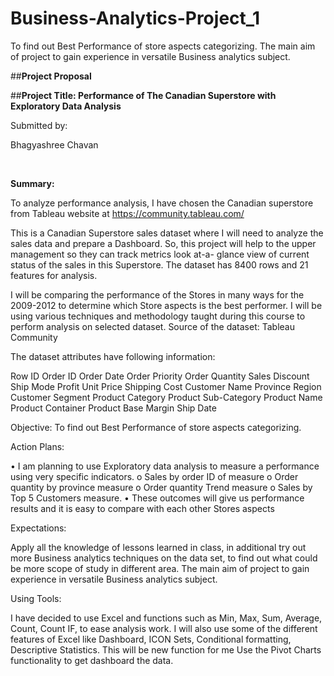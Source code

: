 # Business-Analytics-Project_1


To find out Best Performance of store aspects categorizing. The main aim of project to gain experience in versatile Business analytics subject.







##**Project Proposal**

##**Project Title: Performance of The Canadian Superstore with Exploratory Data Analysis**




Submitted by:

Bhagyashree Chavan
                                               



 

**Summary:**

To analyze performance analysis, I have chosen the Canadian superstore from Tableau website at https://community.tableau.com/


This is a Canadian Superstore sales dataset where I will need to analyze the sales data and prepare a Dashboard. So, this project will help to the upper management so they can track metrics look at-a- glance view of current status of the sales in this Superstore.
The dataset has 8400 rows and 21 features for analysis.  

I will be comparing the performance of the Stores in many ways for the 2009-2012 to determine which Store aspects is the best performer.
I will be using various techniques and methodology taught during this course to perform analysis on selected dataset.
Source of the dataset: Tableau Community

The dataset attributes have following information:

Row ID	Order ID	Order Date	Order Priority	Order Quantity	Sales	Discount
Ship Mode	Profit	Unit Price	Shipping Cost	Customer Name	Province	Region
Customer Segment	Product Category	Product Sub-Category	Product Name Product	Container	Product Base Margin	Ship Date



Objective: To find out Best Performance of store aspects categorizing.







Action Plans: 

•	I am planning to use Exploratory data analysis to measure a performance using very specific indicators. 
o	Sales by order ID of measure 
o	Order quantity by province measure
o	Order quantity Trend measure 
o	Sales by Top 5 Customers measure.
•	These outcomes will give us performance results and it is easy to compare with each other Stores aspects

Expectations:

Apply all the knowledge of lessons learned in class, in additional try out more Business analytics techniques on the data set, to find out what could be more scope of study in different area. The main aim of project to gain experience in versatile Business analytics subject.

Using Tools:

I have decided to use Excel and functions such as Min, Max, Sum, Average, Count, Count IF, to ease analysis work. I will also use some of the different features of Excel like Dashboard, ICON Sets, Conditional formatting, Descriptive Statistics. This will be new function for me Use the Pivot Charts functionality to get dashboard the data.

